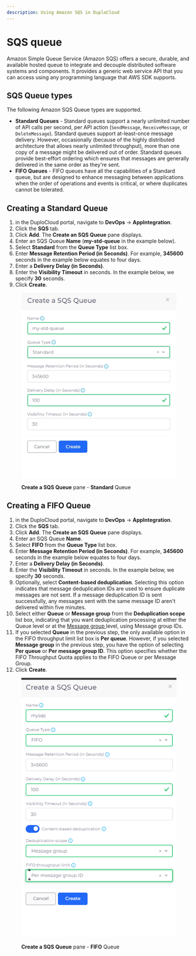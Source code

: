 ```yaml
---
description: Using Amazon SQS in DuploCloud
---
```


# SQS queue

Amazon Simple Queue Service (Amazon SQS) offers a secure, durable, and available hosted queue to integrate and decouple distributed software systems and components. It provides a generic web service API that you can access using any programming language that AWS SDK supports.

## **SQS Queue types**

The following Amazon SQS Queue types are supported.

* **Standard Queues** - Standard queues support a nearly unlimited number of API calls per second, per API action (`SendMessage`, `ReceiveMessage`, or `DeleteMessage`). Standard queues support at-least-once message delivery. However, occasionally (because of the highly distributed architecture that allows nearly unlimited throughput), more than one copy of a message might be delivered out of order. Standard queues provide best-effort ordering which ensures that messages are generally delivered in the same order as they're sent.
* **FIFO Queues** - FIFO queues have all the capabilities of a Standard queue, but are designed to enhance messaging between applications when the order of operations and events is critical, or where duplicates cannot be tolerated.

## Creating a Standard Queue

1. in the DuploCloud portal, navigate to **DevOps** -> **AppIntegration**.
2. Click the **SQS** tab.
3. Click **Add**. The **Create an SQS Queue** pane displays.
4. Enter an SQS Queue **Name** (**my-std-queue** in the example below).
5. Select **Standard** from the **Queue Type** list box.
6. Enter **Message Retention Period (in Seconds)**. For example, **345600** seconds in the example below equates to four days.
7. Enter a **Delivery Delay (in Seconds)**.&#x20;
8. Enter the **Visibility Timeout** in seconds. In the example below, we specify **30** seconds.&#x20;
9. Click **Create**.

<div align="left">

<figure><img src="../../.gitbook/assets/screenshot-nimbusweb.me-2024.02.16-11_50_49.png" alt=""><figcaption><p><strong>Create a SQS Queue</strong> pane - <strong>Standard</strong> Queue</p></figcaption></figure>

</div>

## Creating a FIFO Queue

1. in the DuploCloud portal, navigate to **DevOps** -> **AppIntegration**.
2. Click the **SQS** tab.
3. Click **Add**. The **Create an SQS Queue** pane displays.
4. Enter an SQS Queue **Name**.
5. Select **FIFO** from the **Queue Type** list box.
6. Enter **Message Retention Period (in Seconds)**. For example, **345600** seconds in the example below equates to four days.
7. Enter a **Delivery Delay (in Seconds)**.&#x20;
8. Enter the **Visibility Timeout** in seconds. In the example below, we specify **30** seconds.
9. Optionally, select **Content-based deduplication**. Selecting this option indicates that message deduplication IDs are used to ensure duplicate messages are not sent. If a message deduplication ID is sent successfully, any messages sent with the same message ID aren't delivered within five minutes.
10. Select either **Queue** or **Message group** from the **Deduplication scope** list box, indicating that you want deduplication processing at either the Queue level or at the [Message group ](https://docs.aws.amazon.com/AWSSimpleQueueService/latest/SQSDeveloperGuide/using-messagegroupid-property.html)level, using Message group IDs.
11. If you selected **Queue** in the previous step, the only available option in the FIFO throughput limit list box is **Per queue**. However, if you selected **Message group** in the previous step, you have the option of selecting **Per queue** or **Per message group ID**. This option specifies whether the FIFO Throughput Quota applies to the FIFO Queue or per Message Group.
12. Click **Create**.

<div align="left">

<figure><img src="../../.gitbook/assets/sqs shot.png" alt=""><figcaption><p><strong>Create a SQS Queue</strong> pane - <strong>FIFO</strong> Queue</p></figcaption></figure>

</div>
